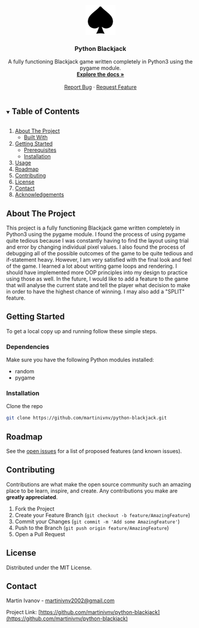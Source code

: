 <!--
*** Thanks for checking out the Best-README-Template. If you have a suggestion
*** that would make this better, please fork the repo and create a pull request
*** or simply open an issue with the tag "enhancement".
*** Thanks again! Now go create something AMAZING! :D
***
***
***
*** To avoid retyping too much info. Do a search and replace for the following:
*** martinivnv, python-blackjack, twitter_handle, martinivnv2002@gmail.com, Python Blackjack, project_description
-->



<!-- PROJECT SHIELDS -->
<!--
*** I'm using markdown "reference style" links for readability.
*** Reference links are enclosed in brackets [ ] instead of parentheses ( ).
*** See the bottom of this document for the declaration of the reference variables
*** for contributors-url, forks-url, etc. This is an optional, concise syntax you may use.
*** https://www.markdownguide.org/basic-syntax/#reference-style-links
-->

<!-- PROJECT LOGO -->
<br />
<p align="center">
  <a href="https://github.com/martinivnv/python-blackjack">
    <img src="myresources/icon.png" alt="Icon" width="80" height="80">
  </a>

  <h3 align="center">Python Blackjack</h3>

  <p align="center">
    A fully functioning Blackjack game written completely in Python3 using the pygame module. 
    <br />
    <a href="https://github.com/martinivnv/python-blackjack"><strong>Explore the docs »</strong></a>
    <br />
    <br />
    <a href="https://github.com/martinivnv/python-blackjack/issues">Report Bug</a>
    ·
    <a href="https://github.com/martinivnv/python-blackjack/issues">Request Feature</a>
  </p>
</p>



<!-- TABLE OF CONTENTS -->
<details open="open">
  <summary><h2 style="display: inline-block">Table of Contents</h2></summary>
  <ol>
    <li>
      <a href="#about-the-project">About The Project</a>
      <ul>
        <li><a href="#built-with">Built With</a></li>
      </ul>
    </li>
    <li>
      <a href="#getting-started">Getting Started</a>
      <ul>
        <li><a href="#prerequisites">Prerequisites</a></li>
        <li><a href="#installation">Installation</a></li>
      </ul>
    </li>
    <li><a href="#usage">Usage</a></li>
    <li><a href="#roadmap">Roadmap</a></li>
    <li><a href="#contributing">Contributing</a></li>
    <li><a href="#license">License</a></li>
    <li><a href="#contact">Contact</a></li>
    <li><a href="#acknowledgements">Acknowledgements</a></li>
  </ol>
</details>



<!-- ABOUT THE PROJECT -->
## About The Project
This project is a fully functioning Blackjack game written completely in Python3 using the pygame module. I found the process of using pygame quite tedious because I was constantly having to find the layout using trial and error by changing individual pixel values. I also found the process of debugging all of the possible outcomes of the game to be quite tedious and if-statement heavy. However, I am very satisfied with the final look and feel of the game. I learned a lot about writing game loops and rendering. I should have implemented more OOP principles into my design to practice using those as well.
    In the future, I would like to add a feature to the game that will analyse the current state and tell the player what decision to make in order to have the highest chance of winning. I may also add a "SPLIT" feature.

<!-- GETTING STARTED -->
## Getting Started

To get a local copy up and running follow these simple steps.

### Dependencies
Make sure you have the following Python modules installed:
- random
- pygame

### Installation

Clone the repo
   ```sh
   git clone https://github.com/martinivnv/python-blackjack.git
   ```

<!-- ROADMAP -->
## Roadmap

See the [open issues](https://github.com/martinivnv/python-blackjack/issues) for a list of proposed features (and known issues).



<!-- CONTRIBUTING -->
## Contributing

Contributions are what make the open source community such an amazing place to be learn, inspire, and create. Any contributions you make are **greatly appreciated**.

1. Fork the Project
2. Create your Feature Branch (`git checkout -b feature/AmazingFeature`)
3. Commit your Changes (`git commit -m 'Add some AmazingFeature'`)
4. Push to the Branch (`git push origin feature/AmazingFeature`)
5. Open a Pull Request



<!-- LICENSE -->
## License

Distributed under the MIT License.



<!-- CONTACT -->
## Contact

Martin Ivanov - martinivnv2002@gmail.com

Project Link: [https://github.com/martinivnv/python-blackjack](https://github.com/martinivnv/python-blackjack)


<!-- MARKDOWN LINKS & IMAGES -->
<!-- https://www.markdownguide.org/basic-syntax/#reference-style-links -->
[contributors-shield]: https://img.shields.io/github/contributors/martinivnv/repo.svg?style=for-the-badge
[contributors-url]: https://github.com/martinivnv/repo/graphs/contributors
[forks-shield]: https://img.shields.io/github/forks/martinivnv/repo.svg?style=for-the-badge
[forks-url]: https://github.com/martinivnv/repo/network/members
[stars-shield]: https://img.shields.io/github/stars/martinivnv/repo.svg?style=for-the-badge
[stars-url]: https://github.com/martinivnv/repo/stargazers
[issues-shield]: https://img.shields.io/github/issues/martinivnv/repo.svg?style=for-the-badge
[issues-url]: https://github.com/martinivnv/repo/issues
[license-shield]: https://img.shields.io/github/license/martinivnv/repo.svg?style=for-the-badge
[license-url]: https://github.com/martinivnv/repo/blob/master/LICENSE.txt
[linkedin-shield]: https://img.shields.io/badge/-LinkedIn-black.svg?style=for-the-badge&logo=linkedin&colorB=555
[linkedin-url]: https://linkedin.com/in/martinivnv

